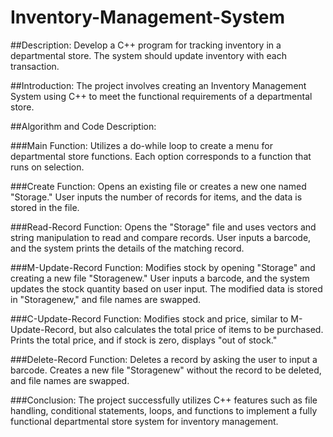 # Inventory-Management-System

##Description: 
  Develop a C++ program for tracking inventory in a departmental store. The system should update inventory with each transaction.

##Introduction:
  The project involves creating an Inventory Management System using C++ to meet the functional requirements of a departmental store.

##Algorithm and Code Description:

###Main Function:
Utilizes a do-while loop to create a menu for departmental store functions.
Each option corresponds to a function that runs on selection.

###Create Function:
Opens an existing file or creates a new one named "Storage."
User inputs the number of records for items, and the data is stored in the file.

###Read-Record Function:
Opens the "Storage" file and uses vectors and string manipulation to read and compare records.
User inputs a barcode, and the system prints the details of the matching record.

###M-Update-Record Function:
Modifies stock by opening "Storage" and creating a new file "Storagenew."
User inputs a barcode, and the system updates the stock quantity based on user input.
The modified data is stored in "Storagenew," and file names are swapped.

###C-Update-Record Function:
Modifies stock and price, similar to M-Update-Record, but also calculates the total price of items to be purchased.
Prints the total price, and if stock is zero, displays "out of stock."

###Delete-Record Function:
Deletes a record by asking the user to input a barcode.
Creates a new file "Storagenew" without the record to be deleted, and file names are swapped.

###Conclusion:
The project successfully utilizes C++ features such as file handling, conditional statements, loops, and functions to implement a fully functional departmental store system for inventory management.
